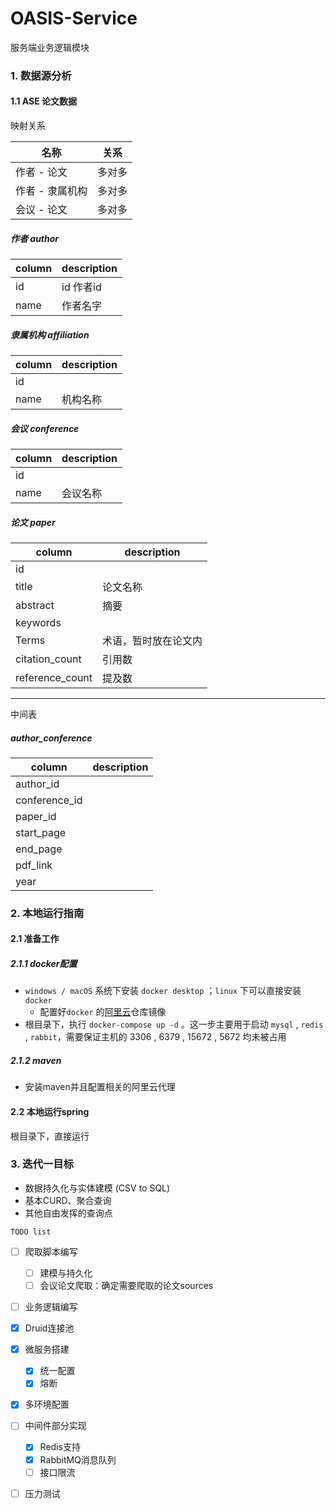 # OASIS-Service

服务端业务逻辑模块

### 1. 数据源分析

#### 1.1 ASE 论文数据

映射关系

| 名称            | 关系   |
| --------------- | ------ |
| 作者 - 论文     | 多对多 |
| 作者 - 隶属机构 | 多对多 |
| 会议 - 论文     | 多对多 |

##### 作者 author

| column | description |
| ------ | ----------- |
| id     | id 作者id   |
| name   | 作者名字    |

##### 隶属机构 affiliation

| column | description |
| ------ | ----------- |
| id     |             |
| name   | 机构名称    |

##### 会议 conference

| column | description |
| ------ | ----------- |
| id     |             |
| name   | 会议名称    |

##### 论文 paper

| column          | description          |
| --------------- | -------------------- |
| id              |                      |
| title           | 论文名称             |
| abstract        | 摘要                 |
| keywords        |                      |
| Terms           | 术语，暂时放在论文内 |
| citation_count  | 引用数               |
| reference_count | 提及数               |

---

中间表

##### author_conference

| column        | description |
| ------------- | ----------- |
| author_id     |             |
| conference_id |             |
| paper_id      |             |
| start_page    |             |
| end_page      |             |
| pdf_link      |             |
| year          |             |

### 2. 本地运行指南

#### 2.1 准备工作

##### 2.1.1 docker配置

- `windows / macOS` 系统下安装 `docker desktop` ；`linux` 下可以直接安装 `docker`
  - 配置好`docker` 的[阿里云](https://help.aliyun.com/document_detail/60750.html)仓库镜像
- 根目录下，执行 `docker-compose up -d` 。这一步主要用于启动 `mysql` , `redis` , `rabbit`，需要保证主机的 3306  , 6379 , 15672 , 5672 均未被占用

##### 2.1.2 maven

- 安装maven并且配置相关的阿里云代理

#### 2.2 本地运行spring

根目录下，直接运行





### 3. 迭代一目标

- 数据持久化与实体建模 (CSV to SQL)
- 基本CURD、聚合查询
- 其他自由发挥的查询点

`TODO list`

- [ ] 爬取脚本编写
  - [ ] 建模与持久化
  - [ ] 会议论文爬取：确定需要爬取的论文sources
- [ ] 业务逻辑编写
- [x] Druid连接池
- [x] 微服务搭建
  - [x] 统一配置
  - [x] 熔断
- [x] 多环境配置
- [ ] 中间件部分实现
  - [x] Redis支持
  - [x] RabbitMQ消息队列
  - [ ] 接口限流
- [ ] 压力测试

